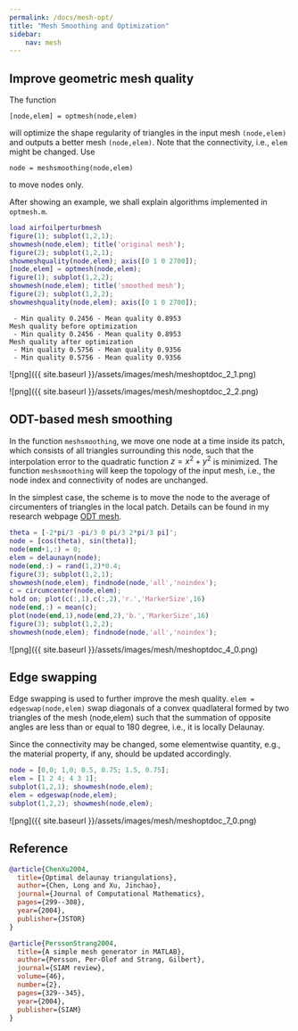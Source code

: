```yaml
---
permalink: /docs/mesh-opt/
title: "Mesh Smoothing and Optimization"
sidebar:
    nav: mesh
---
```


## Improve geometric mesh quality

The function 

    [node,elem] = optmesh(node,elem)

will optimize the shape
regularity of triangles in the input mesh `(node,elem)` and outputs a
better mesh `(node,elem)`. Note that the connectivity, i.e., `elem` might be changed. Use 

    node = meshsmoothing(node,elem)
    
to move nodes only.

After showing an example, we shall explain algorithms implemented in `optmesh.m`.


```matlab
load airfoilperturbmesh
figure(1); subplot(1,2,1); 
showmesh(node,elem); title('original mesh');
figure(2); subplot(1,2,1); 
showmeshquality(node,elem); axis([0 1 0 2700]);
[node,elem] = optmesh(node,elem);
figure(1); subplot(1,2,2); 
showmesh(node,elem); title('smoothed mesh');
figure(2); subplot(1,2,2); 
showmeshquality(node,elem); axis([0 1 0 2700]);
```

     - Min quality 0.2456 - Mean quality 0.8953 
    Mesh quality before optimization 
     - Min quality 0.2456 - Mean quality 0.8953 
    Mesh quality after optimization 
     - Min quality 0.5756 - Mean quality 0.9356 
     - Min quality 0.5756 - Mean quality 0.9356 



![png]({{ site.baseurl }}/assets/images/mesh/meshoptdoc_2_1.png)
    


![png]({{ site.baseurl }}/assets/images/mesh/meshoptdoc_2_2.png)
    


## ODT-based mesh smoothing

In the function `meshsmoothing`, we move one node at a time inside its
patch, which consists of all triangles surrounding this node, such that
the interpolation error to the quadratic function $z=x^2+y^2$ is minimized. The function `meshsmoothing` will keep the topology of the input mesh, i.e., the node index and connectivity of nodes are unchanged.

In the simplest case, the scheme is to move the node to the average of
circumenters of triangles in the local patch. Details can be found in my research webpage [ODT mesh](http://math.uci.edu/~chenlong/mesh.html). 


```matlab
theta = [-2*pi/3 -pi/3 0 pi/3 2*pi/3 pi]';
node = [cos(theta), sin(theta)];
node(end+1,:) = 0;
elem = delaunayn(node);
node(end,:) = rand(1,2)*0.4;
figure(3); subplot(1,2,1);
showmesh(node,elem); findnode(node,'all','noindex');
c = circumcenter(node,elem);
hold on; plot(c(:,1),c(:,2),'r.','MarkerSize',16)
node(end,:) = mean(c);
plot(node(end,1),node(end,2),'b.','MarkerSize',16)
figure(3); subplot(1,2,2);
showmesh(node,elem); findnode(node,'all','noindex');
```


    
![png]({{ site.baseurl }}/assets/images/mesh/meshoptdoc_4_0.png)
    


## Edge swapping

Edge swapping is used to further improve the mesh quality. `elem = edgeswap(node,elem)` swap diagonals of a convex quadlateral formed by two triangles of the mesh (node,elem) such that the summation
of opposite angles are less than or equal to 180 degree, i.e., it is locally Delaunay.

Since the connectivity may be changed, some elementwise quantity, e.g.,
the material property, if any, should be updated accordingly.


```matlab
node = [0,0; 1,0; 0.5, 0.75; 1.5, 0.75];
elem = [1 2 4; 4 3 1];
subplot(1,2,1); showmesh(node,elem);
elem = edgeswap(node,elem);
subplot(1,2,2); showmesh(node,elem);
```


    
![png]({{ site.baseurl }}/assets/images/mesh/meshoptdoc_7_0.png)
    

## Reference

```bibtex
@article{ChenXu2004,
  title={Optimal delaunay triangulations},
  author={Chen, Long and Xu, Jinchao},
  journal={Journal of Computational Mathematics},
  pages={299--308},
  year={2004},
  publisher={JSTOR}
}

@article{PerssonStrang2004,
  title={A simple mesh generator in MATLAB},
  author={Persson, Per-Olof and Strang, Gilbert},
  journal={SIAM review},
  volume={46},
  number={2},
  pages={329--345},
  year={2004},
  publisher={SIAM}
}
```